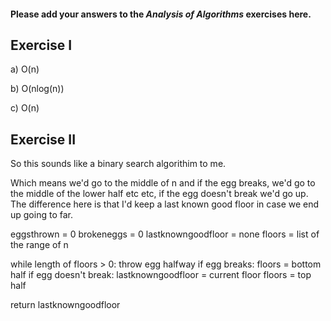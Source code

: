 #### Please add your answers to the ***Analysis of  Algorithms*** exercises here.

## Exercise I

a) O(n)


b) O(nlog(n))


c) O(n)

## Exercise II


So this sounds like a binary search algorithim to me.

Which means we'd go to the middle of n and if the egg breaks, we'd go to the middle of the lower half etc etc, if the egg doesn't break we'd go up. The difference here is that I'd keep a last known good floor in case we end up going to far.


eggsthrown = 0
brokeneggs = 0
lastknowngoodfloor = none
floors = list of the range of n

while length of floors > 0:
    throw egg halfway
    if egg breaks:
        floors = bottom half
    if egg doesn't break:
        lastknowngoodfloor = current floor
        floors = top half

return lastknowngoodfloor